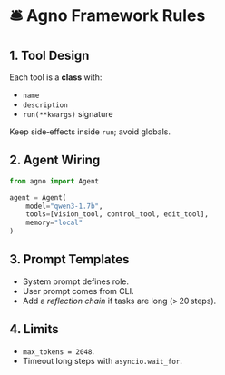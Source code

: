 # 🛎️ Agno Framework Rules

## 1. Tool Design

Each tool is a **class** with:

* `name`
* `description`
* `run(**kwargs)` signature

Keep side‑effects inside `run`; avoid globals.

## 2. Agent Wiring

```python
from agno import Agent

agent = Agent(
    model="qwen3-1.7b",
    tools=[vision_tool, control_tool, edit_tool],
    memory="local"
)
```

## 3. Prompt Templates

* System prompt defines role.  
* User prompt comes from CLI.  
* Add a *reflection chain* if tasks are long (> 20 steps).

## 4. Limits

* `max_tokens = 2048`.
* Timeout long steps with `asyncio.wait_for`.
